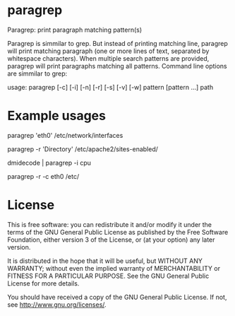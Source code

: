 paragrep
=========

 Paragrep: print paragraph matching pattern(s)

 Paragrep is simmilar to grep. But instead of printing matching line, paragrep
 will print matching paragraph (one or more lines of text, separated by whitespace
 characters). When multiple search patterns are provided, paragrep will print 
 paragraphs matching all patterns. Command line options are simmilar to grep:

 usage:   paragrep [-c] [-i] [-n] [-r] [-s] [-v] [-w] pattern [pattern ...] path

Example usages
==============

 paragrep 'eth0' /etc/network/interfaces

 paragrep -r 'Directory' /etc/apache2/sites-enabled/

 dmidecode | paragrep -i cpu

 paragrep -r -c eth0 /etc/

License
=======

 This is free software: you can redistribute it and/or modify
 it under the terms of the GNU General Public License as published by
 the Free Software Foundation, either version 3 of the License, or
 (at your option) any later version.

 It is distributed in the hope that it will be useful,
 but WITHOUT ANY WARRANTY; without even the implied warranty of
 MERCHANTABILITY or FITNESS FOR A PARTICULAR PURPOSE.  See the
 GNU General Public License for more details.

 You should have received a copy of the GNU General Public License.
 If not, see <http://www.gnu.org/licenses/>.
